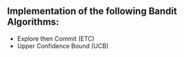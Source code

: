 ## Implementation of the following Bandit Algorithms:
* Explore then Commit (ETC)
* Upper Confidence Bound (UCB)
